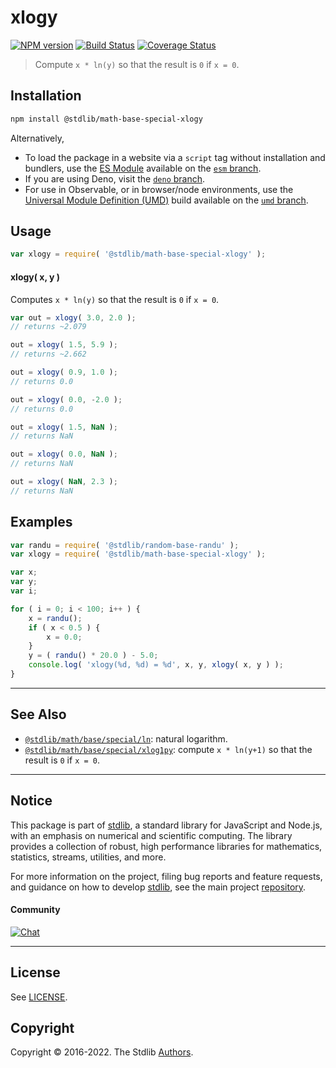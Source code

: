 <!--

@license Apache-2.0

Copyright (c) 2018 The Stdlib Authors.

Licensed under the Apache License, Version 2.0 (the "License");
you may not use this file except in compliance with the License.
You may obtain a copy of the License at

   http://www.apache.org/licenses/LICENSE-2.0

Unless required by applicable law or agreed to in writing, software
distributed under the License is distributed on an "AS IS" BASIS,
WITHOUT WARRANTIES OR CONDITIONS OF ANY KIND, either express or implied.
See the License for the specific language governing permissions and
limitations under the License.

-->

# xlogy

[![NPM version][npm-image]][npm-url] [![Build Status][test-image]][test-url] [![Coverage Status][coverage-image]][coverage-url] <!-- [![dependencies][dependencies-image]][dependencies-url] -->

> Compute `x * ln(y)` so that the result is `0` if `x = 0`.

<section class="installation">

## Installation

```bash
npm install @stdlib/math-base-special-xlogy
```

Alternatively,

-   To load the package in a website via a `script` tag without installation and bundlers, use the [ES Module][es-module] available on the [`esm` branch][esm-url].
-   If you are using Deno, visit the [`deno` branch][deno-url].
-   For use in Observable, or in browser/node environments, use the [Universal Module Definition (UMD)][umd] build available on the [`umd` branch][umd-url].

</section>

<section class="usage">

## Usage

```javascript
var xlogy = require( '@stdlib/math-base-special-xlogy' );
```

#### xlogy( x, y )

Computes `x * ln(y)` so that the result is `0` if `x = 0`.

```javascript
var out = xlogy( 3.0, 2.0 );
// returns ~2.079

out = xlogy( 1.5, 5.9 );
// returns ~2.662

out = xlogy( 0.9, 1.0 );
// returns 0.0

out = xlogy( 0.0, -2.0 );
// returns 0.0

out = xlogy( 1.5, NaN );
// returns NaN

out = xlogy( 0.0, NaN );
// returns NaN

out = xlogy( NaN, 2.3 );
// returns NaN
```

</section>

<!-- /.usage -->

<section class="examples">

## Examples

<!-- eslint no-undef: "error" -->

```javascript
var randu = require( '@stdlib/random-base-randu' );
var xlogy = require( '@stdlib/math-base-special-xlogy' );

var x;
var y;
var i;

for ( i = 0; i < 100; i++ ) {
    x = randu();
    if ( x < 0.5 ) {
        x = 0.0;
    }
    y = ( randu() * 20.0 ) - 5.0;
    console.log( 'xlogy(%d, %d) = %d', x, y, xlogy( x, y ) );
}
```

</section>

<!-- /.examples -->

<!-- Section for related `stdlib` packages. Do not manually edit this section, as it is automatically populated. -->

<section class="related">

* * *

## See Also

-   <span class="package-name">[`@stdlib/math/base/special/ln`][@stdlib/math/base/special/ln]</span><span class="delimiter">: </span><span class="description">natural logarithm.</span>
-   <span class="package-name">[`@stdlib/math/base/special/xlog1py`][@stdlib/math/base/special/xlog1py]</span><span class="delimiter">: </span><span class="description">compute `x * ln(y+1)` so that the result is `0` if `x = 0`.</span>

</section>

<!-- /.related -->

<!-- Section for all links. Make sure to keep an empty line after the `section` element and another before the `/section` close. -->


<section class="main-repo" >

* * *

## Notice

This package is part of [stdlib][stdlib], a standard library for JavaScript and Node.js, with an emphasis on numerical and scientific computing. The library provides a collection of robust, high performance libraries for mathematics, statistics, streams, utilities, and more.

For more information on the project, filing bug reports and feature requests, and guidance on how to develop [stdlib][stdlib], see the main project [repository][stdlib].

#### Community

[![Chat][chat-image]][chat-url]

---

## License

See [LICENSE][stdlib-license].


## Copyright

Copyright &copy; 2016-2022. The Stdlib [Authors][stdlib-authors].

</section>

<!-- /.stdlib -->

<!-- Section for all links. Make sure to keep an empty line after the `section` element and another before the `/section` close. -->

<section class="links">

[npm-image]: http://img.shields.io/npm/v/@stdlib/math-base-special-xlogy.svg
[npm-url]: https://npmjs.org/package/@stdlib/math-base-special-xlogy

[test-image]: https://github.com/stdlib-js/math-base-special-xlogy/actions/workflows/test.yml/badge.svg
[test-url]: https://github.com/stdlib-js/math-base-special-xlogy/actions/workflows/test.yml

[coverage-image]: https://img.shields.io/codecov/c/github/stdlib-js/math-base-special-xlogy/main.svg
[coverage-url]: https://codecov.io/github/stdlib-js/math-base-special-xlogy?branch=main

<!--

[dependencies-image]: https://img.shields.io/david/stdlib-js/math-base-special-xlogy.svg
[dependencies-url]: https://david-dm.org/stdlib-js/math-base-special-xlogy/main

-->

[umd]: https://github.com/umdjs/umd
[es-module]: https://developer.mozilla.org/en-US/docs/Web/JavaScript/Guide/Modules

[deno-url]: https://github.com/stdlib-js/math-base-special-xlogy/tree/deno
[umd-url]: https://github.com/stdlib-js/math-base-special-xlogy/tree/umd
[esm-url]: https://github.com/stdlib-js/math-base-special-xlogy/tree/esm

[chat-image]: https://img.shields.io/gitter/room/stdlib-js/stdlib.svg
[chat-url]: https://gitter.im/stdlib-js/stdlib/

[stdlib]: https://github.com/stdlib-js/stdlib

[stdlib-authors]: https://github.com/stdlib-js/stdlib/graphs/contributors

[stdlib-license]: https://raw.githubusercontent.com/stdlib-js/math-base-special-xlogy/main/LICENSE

<!-- <related-links> -->

[@stdlib/math/base/special/ln]: https://github.com/stdlib-js/math-base-special-ln

[@stdlib/math/base/special/xlog1py]: https://github.com/stdlib-js/math-base-special-xlog1py

<!-- </related-links> -->

</section>

<!-- /.links -->
